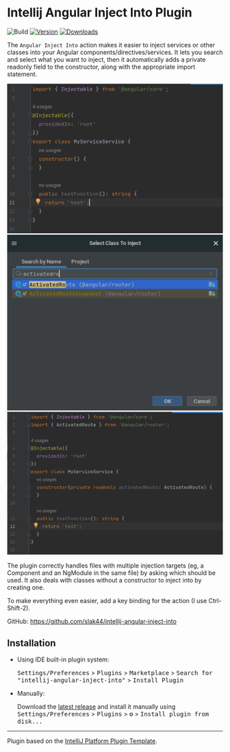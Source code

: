 # Intellij Angular Inject Into Plugin

![Build](https://github.com/slak44/intellij-angular-inject-into/workflows/Build/badge.svg)
[![Version](https://img.shields.io/jetbrains/plugin/v/20806-angular-inject-into-action.svg)](https://plugins.jetbrains.com/plugin/20806-angular-inject-into-action)
[![Downloads](https://img.shields.io/jetbrains/plugin/d/20806-angular-inject-into-action.svg)](https://plugins.jetbrains.com/plugin/20806-angular-inject-into-action)

<!-- Plugin description -->
The `Angular Inject Into` action makes it easier to inject services or other classes into your Angular components/directives/services.
It lets you search and select what you want to inject, then it automatically adds a private readonly field to the constructor, along with the appropriate import statement.

![Before](./readme-resources/before.png)
![Search](./readme-resources/search_dialog.png)
![After](./readme-resources/after.png)

The plugin correctly handles files with multiple injection targets (eg, a Component and an NgModule in the same file) by
asking which should be used. It also deals with classes without a constructor to inject into by creating one.

To make everything even easier, add a key binding for the action (I use Ctrl-Shift-2).

GitHub: https://github.com/slak44/intellij-angular-inject-into
<!-- Plugin description end -->

## Installation

- Using IDE built-in plugin system:
  
  <kbd>Settings/Preferences</kbd> > <kbd>Plugins</kbd> > <kbd>Marketplace</kbd> > <kbd>Search for "intellij-angular-inject-into"</kbd> >
  <kbd>Install Plugin</kbd>
  
- Manually:

  Download the [latest release](https://github.com/slak44/intellij-angular-inject-into/releases/latest) and install it manually using
  <kbd>Settings/Preferences</kbd> > <kbd>Plugins</kbd> > <kbd>⚙️</kbd> > <kbd>Install plugin from disk...</kbd>


---
Plugin based on the [IntelliJ Platform Plugin Template][template].

[template]: https://github.com/JetBrains/intellij-platform-plugin-template
